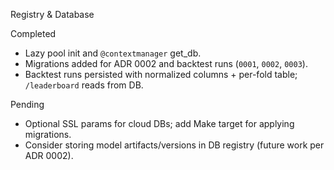 Registry & Database

Completed
- Lazy pool init and `@contextmanager` get_db.
- Migrations added for ADR 0002 and backtest runs (`0001`, `0002`, `0003`).
- Backtest runs persisted with normalized columns + per-fold table; `/leaderboard` reads from DB.

Pending
- Optional SSL params for cloud DBs; add Make target for applying migrations.
- Consider storing model artifacts/versions in DB registry (future work per ADR 0002).
